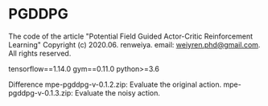 # PGDDPG


The code of the article "Potential Field Guided Actor-Critic Reinforcement Learning"
Copyright (c) 2020.06. renweiya. email: weiyren.phd@gmail.com. All rights reserved.


tensorflow==1.14.0
gym==0.11.0
python>=3.6

Difference
mpe-pgddpg-v-0.1.2.zip: Evaluate the original action.
mpe-pgddpg-v-0.1.3.zip: Evaluate the noisy action.

